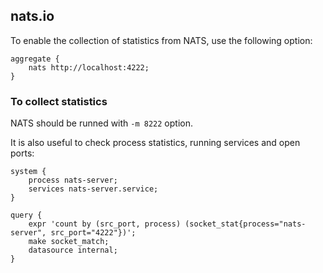 ## nats.io

To enable the collection of statistics from NATS, use the following option:
```
aggregate {
    nats http://localhost:4222;
}
```

### To collect statistics
NATS should be runned with `-m 8222` option.

It is also useful to check process statistics, running services and open ports:
```
system {
    process nats-server;
    services nats-server.service;
}

query {
	expr 'count by (src_port, process) (socket_stat{process="nats-server", src_port="4222"})';
	make socket_match;
	datasource internal;
}
```
